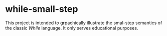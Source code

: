 <h1>while-small-step</h1>

<p>

This project is intended to grpachically illustrate the smal-step semantics of the classic <i>While</i> language. 
It only serves educational purposes.


</p>
